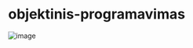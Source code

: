 # objektinis-programavimas
![image](https://github.com/RokGis/objektinis-programavimas/assets/147180109/278358fd-efb0-4f3b-bfae-879628d24685)
